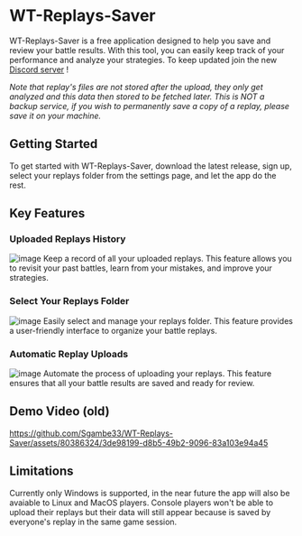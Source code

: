 # WT-Replays-Saver

WT-Replays-Saver is a free application designed to help you save and review your battle results. With this tool, you can easily keep track of your performance and analyze your strategies.
To keep updated join the new [Discord server](https://discord.gg/q3B45xeqZ6) !

*Note that replay's files are not stored after the upload, they only get analyzed and this data then stored to be fetched later. This is NOT a backup service, if you wish to permanently save a copy of a replay, please save it on your machine.*

## Getting Started
To get started with WT-Replays-Saver, download the latest release, sign up, select your replays folder from the settings page, and let the app do the rest.

## Key Features

### Uploaded Replays History
![image](https://github.com/Sgambe33/WT-Replays-Saver/assets/80386324/5f792520-547f-48d1-957f-ea3167e8ac19)
Keep a record of all your uploaded replays. This feature allows you to revisit your past battles, learn from your mistakes, and improve your strategies.

### Select Your Replays Folder
![image](https://github.com/Sgambe33/WT-Replays-Saver/assets/80386324/d74189e1-d574-4fb0-b228-424c2cf2ce4d)
Easily select and manage your replays folder. This feature provides a user-friendly interface to organize your battle replays.

### Automatic Replay Uploads
![image](https://github.com/Sgambe33/WT-Replays-Saver/assets/80386324/76e3d29d-80b7-4af7-b35f-0527e9df7442)
Automate the process of uploading your replays. This feature ensures that all your battle results are saved and ready for review.

## Demo Video (old)
https://github.com/Sgambe33/WT-Replays-Saver/assets/80386324/3de98199-d8b5-49b2-9096-83a103e94a45

## Limitations
Currently only Windows is supported, in the near future the app will also be avaiable to Linux and MacOS players. Console players won't be able to upload their replays but their data will still appear because is saved by everyone's replay in the same game session.
